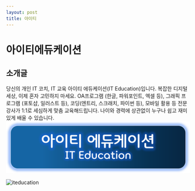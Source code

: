```yaml
---
layout: post
title: 아이티
---
```

# 아이티에듀케이션 
## 소개글
당신의 개인 IT 코치, IT 교육
아이티 에듀케이션(IT Education)입니다.
복잡한 디지털 세상, 이제 혼자 고민하지 마세요. 
OA프로그램 (한글, 파워포인트, 엑셀 등), 
그래픽 프로그램 (포토샵, 일러스트 등), 
코딩(엔트리, 스크래치, 파이썬 등), 모바일 활용 등
전문 강사가 1:1로 세심하게 맞춤 교육해드립니다. 
나이와 경력에 상관없이 누구나 쉽고 재미있게 배울 수 있습니다.
![Alt text](img/it_r.png)

<img src="/path/to/img/it_r.png" width="450px" height="300px" title="px(픽셀) 크기 설정" alt="iteducation"></img><br/>
